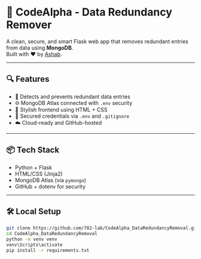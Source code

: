 # 🚀 CodeAlpha - Data Redundancy Remover

A clean, secure, and smart Flask web app that removes redundant entries from data using **MongoDB**.  
Built with ❤️ by [Ashab](https://github.com/782-lab).

---

## 🔍 Features

- 🧠 Detects and prevents redundant data entries
- 🌐 MongoDB Atlas connected with `.env` security
- 🎨 Stylish frontend using HTML + CSS
- 🔐 Secured credentials via `.env` and `.gitignore`
- ☁️ Cloud-ready and GitHub-hosted

---

## 📦 Tech Stack

- Python + Flask
- HTML/CSS (Jinja2)
- MongoDB Atlas (via `pymongo`)
- GitHub + dotenv for security

---

## 🛠️ Local Setup

```bash
git clone https://github.com/782-lab/CodeAlpha_DataRedundancyRemoval.git
cd CodeAlpha_DataRedundancyRemoval
python -m venv venv
venv\Scripts\activate
pip install -r requirements.txt
